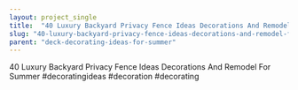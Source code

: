 ```yaml
---
layout: project_single
title:  "40 Luxury Backyard Privacy Fence Ideas Decorations And Remodel For Summer"
slug: "40-luxury-backyard-privacy-fence-ideas-decorations-and-remodel-for-summer"
parent: "deck-decorating-ideas-for-summer"
---
```

40 Luxury Backyard Privacy Fence Ideas Decorations And Remodel For Summer #decoratingideas  #decoration  #decorating